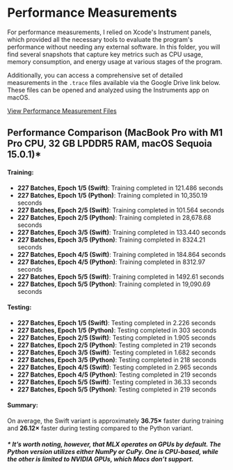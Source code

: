 # Performance Measurements

For performance measurements, I relied on Xcode's Instrument panels, which provided all the necessary tools to evaluate the program's performance without needing any external software. In this folder, you will find several snapshots that capture key metrics such as CPU usage, memory consumption, and energy usage at various stages of the program.

Additionally, you can access a comprehensive set of detailed measurements in the `.trace` files available via the Google Drive link below. These files can be opened and analyzed using the Instruments app on macOS.

[View Performance Measurement Files](https://drive.google.com/drive/folders/1l94hx23KmZ6R0HTXCil01ruhZi1YzL-g?usp=share_link)

## Performance Comparison (MacBook Pro with M1 Pro CPU, 32 GB LPDDR5 RAM, macOS Sequoia 15.0.1)*

#### Training:

- **227 Batches, Epoch 1/5 (Swift)**: Training completed in 121.486 seconds
- **227 Batches, Epoch 1/5 (Python)**: Training completed in 10,350.19 seconds
- **227 Batches, Epoch 2/5 (Swift)**: Training completed in 101.564 seconds
- **227 Batches, Epoch 2/5 (Python)**: Training completed in 28,678.68 seconds
- **227 Batches, Epoch 3/5 (Swift)**: Training completed in 133.440 seconds
- **227 Batches, Epoch 3/5 (Python)**: Training completed in 8324.21 seconds
- **227 Batches, Epoch 4/5 (Swift)**: Training completed in 184.864 seconds
- **227 Batches, Epoch 4/5 (Python)**: Training completed in 8312.97 seconds
- **227 Batches, Epoch 5/5 (Swift)**: Training completed in 1492.61 seconds
- **227 Batches, Epoch 5/5 (Python)**: Training completed in 19,090.69 seconds

#### Testing:

- **227 Batches, Epoch 1/5 (Swift)**: Testing completed in 2.226 seconds
- **227 Batches, Epoch 1/5 (Python)**: Testing completed in 303 seconds
- **227 Batches, Epoch 2/5 (Swift)**: Testing completed in 1.905 seconds
- **227 Batches, Epoch 2/5 (Python)**: Testing completed in 219 seconds
- **227 Batches, Epoch 3/5 (Swift)**: Testing completed in 1.682 seconds
- **227 Batches, Epoch 3/5 (Python)**: Testing completed in 218 seconds
- **227 Batches, Epoch 4/5 (Swift)**: Testing completed in 2.965 seconds
- **227 Batches, Epoch 4/5 (Python)**: Testing completed in 219 seconds
- **227 Batches, Epoch 5/5 (Swift)**: Testing completed in 36.33 seconds
- **227 Batches, Epoch 5/5 (Python)**: Testing completed in 219 seconds

#### Summary:

On average, the Swift variant is approximately **36.75×** faster during training and **26.12×** faster during testing compared to the Python variant.

##### * It’s worth noting, however, that MLX operates on GPUs by default. The Python version utilizes either NumPy or CuPy. One is CPU-based, while the other is limited to NVIDIA GPUs, which Macs don’t support.